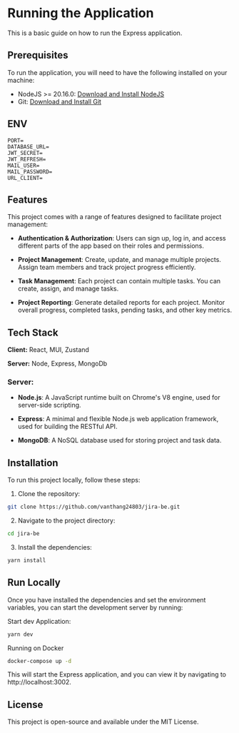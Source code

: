 # Running the Application

This is a basic guide on how to run the Express application.

## Prerequisites

To run the application, you will need to have the following installed on your machine:

- NodeJS >= 20.16.0: [Download and Install NodeJS](https://nodejs.org/en)
- Git: [Download and Install Git](https://git-scm.com/downloads)

## ENV

```env
PORT=
DATABASE_URL=
JWT_SECRET=
JWT_REFRESH=
MAIL_USER=
MAIL_PASSWORD=
URL_CLIENT=
```

## Features

This project comes with a range of features designed to facilitate project management:

- **Authentication & Authorization**: Users can sign up, log in, and access different parts of the app based on their roles and permissions.

- **Project Management**: Create, update, and manage multiple projects. Assign team members and track project progress efficiently.

- **Task Management**: Each project can contain multiple tasks. You can create, assign, and manage tasks.

- **Project Reporting**: Generate detailed reports for each project. Monitor overall progress, completed tasks, pending tasks, and other key metrics.

## Tech Stack

**Client:** React, MUI, Zustand

**Server:** Node, Express, MongoDb

### Server:

- **Node.js**: A JavaScript runtime built on Chrome's V8 engine, used for server-side scripting.

- **Express**: A minimal and flexible Node.js web application framework, used for building the RESTful API.

- **MongoDB**: A NoSQL database used for storing project and task data.

## Installation

To run this project locally, follow these steps:

1. Clone the repository:

```bash
git clone https://github.com/vanthang24803/jira-be.git
```

2. Navigate to the project directory:

```bash
cd jira-be
```

3. Install the dependencies:

```bash
yarn install
```

## Run Locally

Once you have installed the dependencies and set the environment variables, you can start the development server by running:

Start dev Application:

```bash
yarn dev
```
Running on Docker

```bash
docker-compose up -d

```
This will start the Express application, and you can view it by navigating to http://localhost:3002.

## License

This project is open-source and available under the MIT License.
